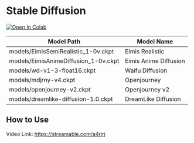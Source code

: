 # Stable Diffusion 

[![Open In Colab](https://colab.research.google.com/assets/colab-badge.svg)](https://colab.research.google.com/github/Roxza/Diffusion/blob/main/Stable_Diffusion.ipynb) 

| Model Path | Model Name
| --- | --- |
models/EimisSemiRealistic_1-0v.ckpt | Eimis Realistic
models/EimisAnimeDiffusion_1-0v.ckpt | Eimis Anime Diffusion
models/wd-v1-3-float16.ckpt | Waifu Diffusion
models/mdjrny-v4.ckpt | Openjourney
models/openjourney-v2.ckpt | Openjourney v2
models/dreamlike-diffusion-1.0.ckpt | DreamLike Diffusion

## How to Use
Video Link: https://streamable.com/a4rirj
